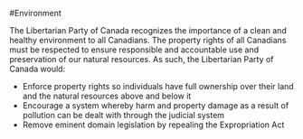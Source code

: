 #Environment

The Libertarian Party of Canada recognizes the importance of a clean and healthy environment to all Canadians. The property rights of all Canadians must be respected to ensure responsible and accountable use and preservation of our natural resources. As such, the Libertarian Party of Canada would:

- Enforce property rights so individuals have full ownership over their land and the natural resources above and below it
- Encourage a system whereby harm and property damage as a result of pollution can be dealt with through the judicial system
- Remove eminent domain legislation by repealing the Expropriation Act


